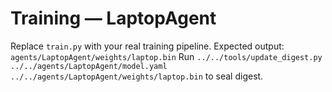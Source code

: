# Training — LaptopAgent

Replace `train.py` with your real training pipeline.
Expected output: `agents/LaptopAgent/weights/laptop.bin`
Run `../../tools/update_digest.py ../../agents/LaptopAgent/model.yaml ../../agents/LaptopAgent/weights/laptop.bin` to seal digest.
